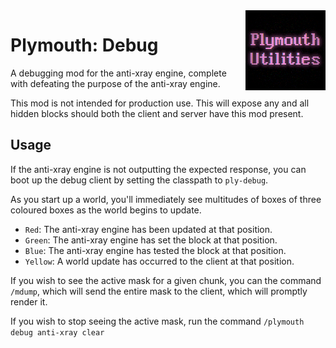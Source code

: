 <img width="128" src="src/main/resources/pack.png" alt="Plymouth Debug" align="right"/>
<div align="left">

# Plymouth: Debug

A debugging mod for the anti-xray engine, complete with defeating the purpose of the anti-xray engine.

This mod is not intended for production use. This will expose any and all hidden blocks should both the client and
server have this mod present.

## Usage

If the anti-xray engine is not outputting the expected response, you can boot up the debug client by setting the
classpath to `ply-debug`.

As you start up a world, you'll immediately see multitudes of boxes of three coloured boxes as the world begins to
update.

- `Red`: The anti-xray engine has been updated at that position.
- `Green`: The anti-xray engine has set the block at that position.
- `Blue`: The anti-xray engine has tested the block at that position.
- `Yellow`: A world update has occurred to the client at that position.

If you wish to see the active mask for a given chunk, you can the command `/mdump`, which will send the entire mask to
the client, which will promptly render it.

If you wish to stop seeing the active mask, run the command `/plymouth debug anti-xray clear`

</div>